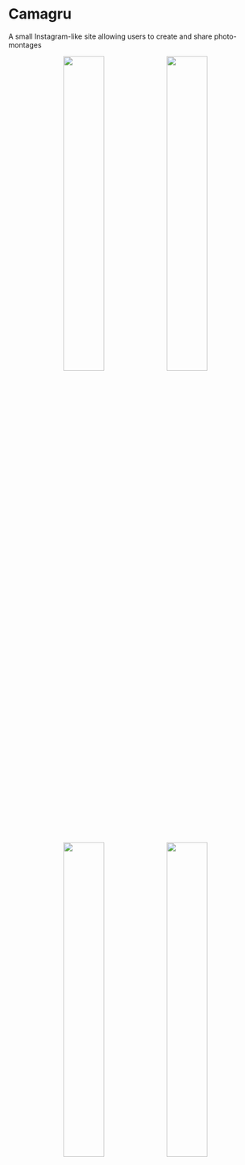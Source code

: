 # Camagru
A small Instagram-like site allowing users to create and share photo-montages


<div align="center">
  <img src="readme/1" width="40%" />
  <img src="readme/2" width="40%" />
  <img src="readme/3" width="40%" />
  <img src="readme/4" width="40%" />
</div>
